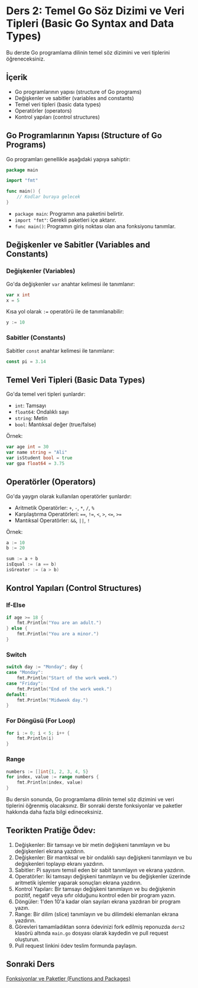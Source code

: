 # Ders 2: Temel Go Söz Dizimi ve Veri Tipleri (Basic Go Syntax and Data Types)

Bu derste Go programlama dilinin temel söz dizimini ve veri tiplerini öğreneceksiniz.

## İçerik

- Go programlarının yapısı (structure of Go programs)
- Değişkenler ve sabitler (variables and constants)
- Temel veri tipleri (basic data types)
- Operatörler (operators)
- Kontrol yapıları (control structures)

## Go Programlarının Yapısı (Structure of Go Programs)

Go programları genellikle aşağıdaki yapıya sahiptir:

```go
package main

import "fmt"

func main() {
    // Kodlar buraya gelecek
}
```

- `package main`: Programın ana paketini belirtir.
- `import "fmt"`: Gerekli paketleri içe aktarır.
- `func main()`: Programın giriş noktası olan ana fonksiyonu tanımlar.

## Değişkenler ve Sabitler (Variables and Constants)

### Değişkenler (Variables)

Go'da değişkenler `var` anahtar kelimesi ile tanımlanır:

```go
var x int
x = 5
```

Kısa yol olarak `:=` operatörü ile de tanımlanabilir:

```go
y := 10
```

### Sabitler (Constants)

Sabitler `const` anahtar kelimesi ile tanımlanır:

```go
const pi = 3.14
```

## Temel Veri Tipleri (Basic Data Types)

Go'da temel veri tipleri şunlardır:

- `int`: Tamsayı
- `float64`: Ondalıklı sayı
- `string`: Metin
- `bool`: Mantıksal değer (true/false)

Örnek:

```go
var age int = 30
var name string = "Ali"
var isStudent bool = true
var gpa float64 = 3.75
```

## Operatörler (Operators)

Go'da yaygın olarak kullanılan operatörler şunlardır:

- Aritmetik Operatörler: `+`, `-`, `*`, `/`, `%`
- Karşılaştırma Operatörleri: `==`, `!=`, `<`, `>`, `<=`, `>=`
- Mantıksal Operatörler: `&&`, `||`, `!`

Örnek:

```go
a := 10
b := 20

sum := a + b
isEqual := (a == b)
isGreater := (a > b)
```

## Kontrol Yapıları (Control Structures)

### If-Else

```go
if age >= 18 {
    fmt.Println("You are an adult.")
} else {
    fmt.Println("You are a minor.")
}
```

### Switch

```go
switch day := "Monday"; day {
case "Monday":
    fmt.Println("Start of the work week.")
case "Friday":
    fmt.Println("End of the work week.")
default:
    fmt.Println("Midweek day.")
}
```

### For Döngüsü (For Loop)

```go
for i := 0; i < 5; i++ {
    fmt.Println(i)
}
```

### Range

```go
numbers := []int{1, 2, 3, 4, 5}
for index, value := range numbers {
    fmt.Println(index, value)
}
```

Bu dersin sonunda, Go programlama dilinin temel söz dizimini ve veri tiplerini öğrenmiş olacaksınız. Bir sonraki derste fonksiyonlar ve paketler hakkında daha fazla bilgi edineceksiniz.

## Teorikten Pratiğe Ödev:

1. Değişkenler: Bir tamsayı ve bir metin değişkeni tanımlayın ve bu değişkenleri ekrana yazdırın.
2. Değişkenler: Bir mantıksal ve bir ondalıklı sayı değişkeni tanımlayın ve bu değişkenleri toplayıp ekranı yazdırın.
3. Sabitler: Pi sayısını temsil eden bir sabit tanımlayın ve ekrana yazdırın.
4. Operatörler: İki tamsayı değişkeni tanımlayın ve bu değişkenler üzerinde aritmetik işlemler yaparak sonuçları ekrana yazdırın.
5. Kontrol Yapıları: Bir tamsayı değişkeni tanımlayın ve bu değişkenin pozitif, negatif veya sıfır olduğunu kontrol eden bir program yazın.
6. Döngüler: 1'den 10'a kadar olan sayıları ekrana yazdıran bir program yazın.
7. Range: Bir dilim (slice) tanımlayın ve bu dilimdeki elemanları ekrana yazdırın.
8. Görevleri tamamladıktan sonra ödevinizi fork edilmiş reponuzda `ders2` klasörü altında `main.go` dosyası olarak kaydedin ve pull request oluşturun.
9. Pull request linkini ödev teslim formunda paylaşın.

## Sonraki Ders

[Fonksiyonlar ve Paketler (Functions and Packages)](../ders3)